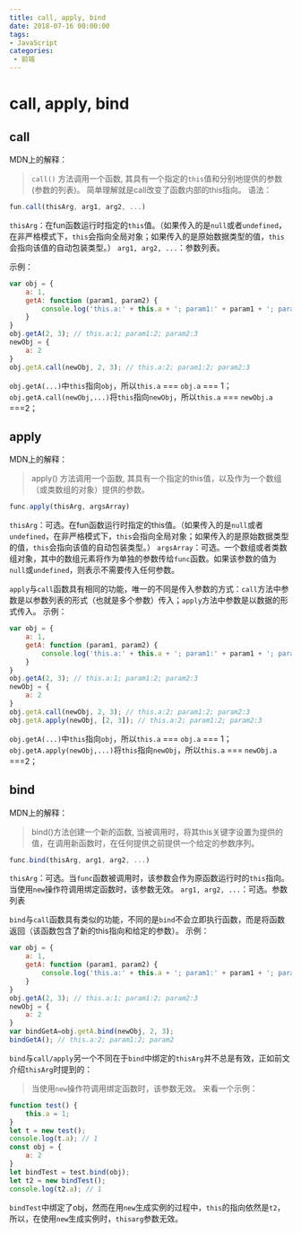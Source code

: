 ```yaml
---
title: call, apply, bind
date: 2018-07-16 00:00:00
tags:
- JavaScript
categories: 
 - 前端
---
```

# call, apply, bind

## call

MDN上的解释：
>`call()` 方法调用一个函数, 其具有一个指定的`this`值和分别地提供的参数(参数的列表)。
简单理解就是call改变了函数内部的this指向。
语法：

```JavaScript
fun.call(thisArg, arg1, arg2, ...)
```

`thisArg`：在fun函数运行时指定的`this`值。（如果传入的是`null`或者`undefined`，在非严格模式下，`this`会指向全局对象；如果传入的是原始数据类型的值，`this`会指向该值的自动包装类型。）
`arg1, arg2, ...`：参数列表。

示例：

```JavaScript
var obj = {
    a: 1,
    getA: function (param1, param2) {
        console.log('this.a:' + this.a + '; param1:' + param1 + '; param2:' + param2);
    }
}
obj.getA(2, 3); // this.a:1; param1:2; param2:3
newObj = {
    a: 2
}
obj.getA.call(newObj, 2, 3); // this.a:2; param1:2; param2:3
```

`obj.getA(...)`中`this`指向`obj`，所以`this.a` === `obj.a` === 1；
`obj.getA.call(newObj,...)`将`this`指向`newObj`，所以`this.a` === `newObj.a` ===2；

## apply

MDN上的解释：
>apply() 方法调用一个函数, 其具有一个指定的this值，以及作为一个数组（或类数组的对象）提供的参数。

```JavaScript
func.apply(thisArg, argsArray)
```

`thisArg`：可选。在fun函数运行时指定的this值。（如果传入的是`null`或者`undefined`，在非严格模式下，`this`会指向全局对象；如果传入的是原始数据类型的值，`this`会指向该值的自动包装类型。）
`argsArray`：可选。一个数组或者类数组对象，其中的数组元素将作为单独的参数传给`func`函数。如果该参数的值为`null`或`undefined`，则表示不需要传入任何参数。

`apply`与`call`函数具有相同的功能，唯一的不同是传入参数的方式：`call`方法中参数是以参数列表的形式（也就是多个参数）传入；`apply`方法中参数是以数据的形式传入。
示例：

```JavaScript
var obj = {
    a: 1,
    getA: function (param1, param2) {
        console.log('this.a:' + this.a + '; param1:' + param1 + '; param2:' + param2);
    }
}
obj.getA(2, 3); // this.a:1; param1:2; param2:3
newObj = {
    a: 2
}
obj.getA.call(newObj, 2, 3); // this.a:2; param1:2; param2:3
obj.getA.apply(newObj, [2, 3]); // this.a:2; param1:2; param2:3
```

`obj.getA(...)`中`this`指向`obj`，所以`this.a` === `obj.a` === 1；
`obj.getA.apply(newObj,...)`将`this`指向`newObj`，所以`this.a` === `newObj.a` ===2；

## bind

MDN上的解释：
>bind()方法创建一个新的函数, 当被调用时，将其this关键字设置为提供的值，在调用新函数时，在任何提供之前提供一个给定的参数序列。

```JavaScript
func.bind(thisArg, arg1, arg2, ...)
```

`thisArg`：可选。当`func`函数被调用时，该参数会作为原函数运行时的`this`指向。当使用`new`操作符调用绑定函数时，该参数无效。
`arg1, arg2, ...`：可选。参数列表

`bind`与`call`函数具有类似的功能，不同的是`bind`不会立即执行函数，而是将函数返回（该函数包含了新的this指向和给定的参数）。
示例：

```JavaScript
var obj = {
    a: 1,
    getA: function (param1, param2) {
        console.log('this.a:' + this.a + '; param1:' + param1 + '; param2:' + param2);
    }
}
obj.getA(2, 3); // this.a:1; param1:2; param2:3
newObj = {
    a: 2
}
var bindGetA=obj.getA.bind(newObj, 2, 3);
bindGetA(); // this.a:2; param1:2; param2
```

`bind`与`call/apply`另一个不同在于`bind`中绑定的`thisArg`并不总是有效，正如前文介绍`thisArg`时提到的：
>当使用`new`操作符调用绑定函数时，该参数无效。
来看一个示例：

```JavaScript
function test() {
    this.a = 1;
}
let t = new test();
console.log(t.a); // 1
const obj = {
    a: 2
}
let bindTest = test.bind(obj);
let t2 = new bindTest();
console.log(t2.a); // 1
```

`bindTest`中绑定了obj，然而在用`new`生成实例的过程中，`this`的指向依然是`t2`，所以，在使用`new`生成实例时，`thisarg`参数无效。

